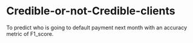 # Credible-or-not-Credible-clients
To predict who is going to default payment next month with an accuracy metric of F1_score.
